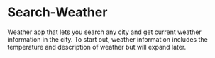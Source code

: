 # Search-Weather
Weather app that lets you search any city and get current weather information in the city. To start out, weather information includes the temperature and description of weather but will expand later.

